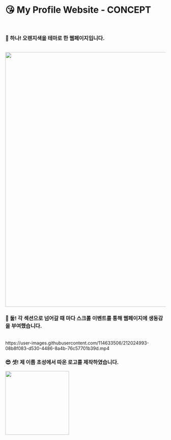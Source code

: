 # 😘 My Profile Website - CONCEPT
<br>

### 🎨 하나! 오렌지색을 테마로 한 웹페이지입니다.   

<br>
<img src="https://user-images.githubusercontent.com/114633506/212024210-baf8a74c-afb4-4b65-a5a1-3e82be5859ce.png" width="800" height="auto">

<br>

### 🎉 둘! 각 섹션으로 넘어갈 때 마다 스크롤 이벤트를 통해 웹페이지에 생동감을 부여했습니다.

<br>
https://user-images.githubusercontent.com/114633506/212024993-08b8f083-d530-4486-8a4b-76c57701b39d.mp4

<br>

### 😎 셋! 제 이름 초성에서 따온 로고를 제작하였습니다.
<img src="https://user-images.githubusercontent.com/114633506/212024802-17295a5c-f0b4-4fc5-baac-8e046e480423.png" width="200" height="auto">
